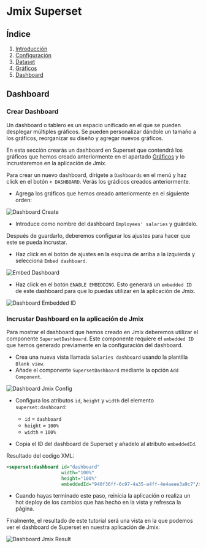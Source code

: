 # Jmix Superset

## Índice
1. [Introducción](Superset.md#Introducción)
2. [Configuración](Superset_config.md#Configuración)
3. [Dataset](Superset_dataset.md#Dataset)
4. [Gráficos](Superset_graficos.md#Gráficos)
5. [Dashboard](Superset_dashboard.md#Dashboard)

## Dashboard

### Crear Dashboard

Un dashboard o tablero es un espacio unificado en el que se pueden desplegar múltiples gráficos. Se pueden personalizar dándole un tamaño a los gráficos, reorganizar su diseño y agregar nuevos gráficos.

En esta sección crearás un dashboard en Superset que contendrá los gráficos que hemos creado anteriormente en el apartado [Gráficos](Superset_graficos.md#Gráficos) y lo incrustaremos en la aplicación de Jmix.

Para crear un nuevo dashboard, dirígete a `Dashboards` en el menú y haz click en el botón `+ DASHBOARD`. Verás los grádicos creados anteriormente.

- Agrega los gráficos que hemos creado anteriormente en el siguiente orden:

![Dashboard Create](https://docs.jmix.io/jmix/superset/_images/dashboard.png)

- Introduce como nombre del dashboard `Employees' salaries` y guárdalo.

Después de guardarlo, deberemos configurar los ajustes para hacer que este se pueda incrustar.

- Haz click en el botón de ajustes en la esquina de arriba a la izquierda y selecciona `Embed dashboard`.

![Embed Dashboard](https://docs.jmix.io/jmix/superset/_images/dashboard-settings.png)

- Haz click en el botón `ENABLE EMBEDDING`. Esto generará un `embedded ID` de este dashboard para que lo puedas utilizar en la aplicación de Jmix.

![Dashboard Embedded ID](https://docs.jmix.io/jmix/superset/_images/embedded-id-dialog.png)

### Incrustar Dashboard en la aplicación de Jmix

Para mostrar el dashboard que hemos creado en Jmix deberemos utilizar el componente `SupersetDashboard`. Este componente requiere el `embedded ID` que hemos generado previamente en la configuración del dashboard.

- Crea una nueva vista llamada `Salaries dashboard` usando la plantilla `Blank view`.
- Añade el componente `SupersetDashboard` mediante la opción `Add Component`.

![Dashboard Jmix Config](https://docs.jmix.io/jmix/superset/_images/adding-dashboard.png)

- Configura los atributos `id`, `height` y `width` del elemento `superset:dashboard`:

    - `id` = `dashboard`
    - `height` = `100%`
    - `width` = `100%`

- Copia el ID del dashboard de Superset y añadelo al atributo `embeddedId`.

Resultado del codigo XML:

```xml
<superset:dashboard id="dashboard"
                    width="100%"
                    height="100%"
                    embeddedId="940f36ff-6c97-4a35-a4ff-4e4aeee3a9c7"/>
```

- Cuando hayas terminado este paso, reinicia la aplicación o realiza un hot deploy de los cambios que has hecho en la vista y refresca la página.

Finalmente, el resultado de este tutorial será una vista en la que podemos ver el dashboard de Superset en nuestra aplicación de Jmix:

![Dashboard Jmix Result](https://docs.jmix.io/jmix/superset/_images/embeded-dashboard.png)
